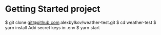 # Getting Started project

$ git clone git@github.com:alexbylkov/weather-test.git 
$ cd weather-test
$ yarn install
Add secret keys in .env
$ yarn start